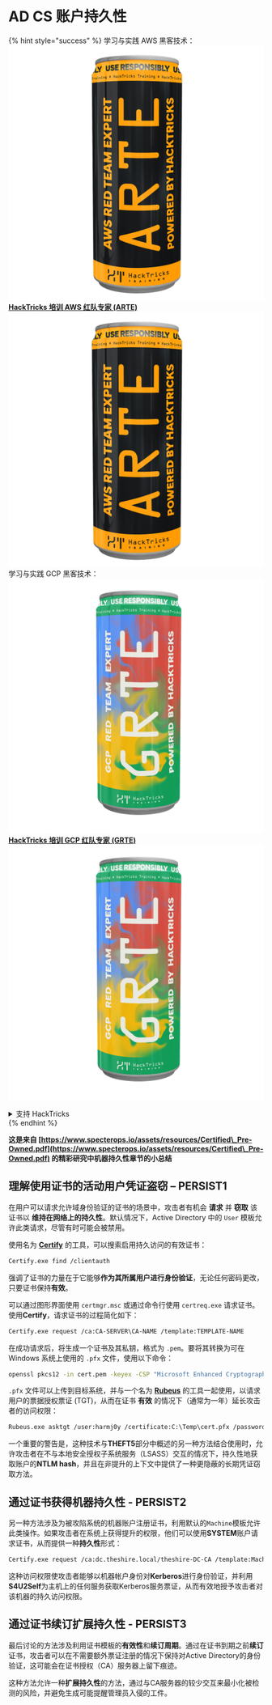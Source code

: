 # AD CS 账户持久性

{% hint style="success" %}
学习与实践 AWS 黑客技术：<img src="/.gitbook/assets/arte.png" alt="" data-size="line">[**HackTricks 培训 AWS 红队专家 (ARTE)**](https://training.hacktricks.xyz/courses/arte)<img src="/.gitbook/assets/arte.png" alt="" data-size="line">\
学习与实践 GCP 黑客技术：<img src="/.gitbook/assets/grte.png" alt="" data-size="line">[**HackTricks 培训 GCP 红队专家 (GRTE)**<img src="/.gitbook/assets/grte.png" alt="" data-size="line">](https://training.hacktricks.xyz/courses/grte)

<details>

<summary>支持 HackTricks</summary>

* 查看 [**订阅计划**](https://github.com/sponsors/carlospolop)!
* **加入** 💬 [**Discord 群组**](https://discord.gg/hRep4RUj7f) 或 [**Telegram 群组**](https://t.me/peass) 或 **关注** 我们的 **Twitter** 🐦 [**@hacktricks\_live**](https://twitter.com/hacktricks\_live)**.**
* **通过向** [**HackTricks**](https://github.com/carlospolop/hacktricks) 和 [**HackTricks Cloud**](https://github.com/carlospolop/hacktricks-cloud) GitHub 仓库提交 PR 分享黑客技巧。

</details>
{% endhint %}

**这是来自 [https://www.specterops.io/assets/resources/Certified\_Pre-Owned.pdf](https://www.specterops.io/assets/resources/Certified\_Pre-Owned.pdf) 的精彩研究中机器持久性章节的小总结**

## **理解使用证书的活动用户凭证盗窃 – PERSIST1**

在用户可以请求允许域身份验证的证书的场景中，攻击者有机会 **请求** 并 **窃取** 该证书以 **维持在网络上的持久性**。默认情况下，Active Directory 中的 `User` 模板允许此类请求，尽管有时可能会被禁用。

使用名为 [**Certify**](https://github.com/GhostPack/Certify) 的工具，可以搜索启用持久访问的有效证书：
```bash
Certify.exe find /clientauth
```
强调了证书的力量在于它能够**作为其所属用户进行身份验证**，无论任何密码更改，只要证书保持**有效**。

可以通过图形界面使用 `certmgr.msc` 或通过命令行使用 `certreq.exe` 请求证书。使用**Certify**，请求证书的过程简化如下：
```bash
Certify.exe request /ca:CA-SERVER\CA-NAME /template:TEMPLATE-NAME
```
在成功请求后，将生成一个证书及其私钥，格式为 `.pem`。要将其转换为可在 Windows 系统上使用的 `.pfx` 文件，使用以下命令：
```bash
openssl pkcs12 -in cert.pem -keyex -CSP "Microsoft Enhanced Cryptographic Provider v1.0" -export -out cert.pfx
```
`.pfx` 文件可以上传到目标系统，并与一个名为 [**Rubeus**](https://github.com/GhostPack/Rubeus) 的工具一起使用，以请求用户的票据授权票证 (TGT)，从而在证书 **有效** 的情况下（通常为一年）延长攻击者的访问权限：
```bash
Rubeus.exe asktgt /user:harmj0y /certificate:C:\Temp\cert.pfx /password:CertPass!
```
一个重要的警告是，这种技术与**THEFT5**部分中概述的另一种方法结合使用时，允许攻击者在不与本地安全授权子系统服务（LSASS）交互的情况下，持久性地获取账户的**NTLM hash**，并且在非提升的上下文中提供了一种更隐蔽的长期凭证窃取方法。

## **通过证书获得机器持久性 - PERSIST2**

另一种方法涉及为被攻陷系统的机器账户注册证书，利用默认的`Machine`模板允许此类操作。如果攻击者在系统上获得提升的权限，他们可以使用**SYSTEM**账户请求证书，从而提供一种**持久性**形式：
```bash
Certify.exe request /ca:dc.theshire.local/theshire-DC-CA /template:Machine /machine
```
这种访问权限使攻击者能够以机器帐户身份对**Kerberos**进行身份验证，并利用**S4U2Self**为主机上的任何服务获取Kerberos服务票证，从而有效地授予攻击者对该机器的持久访问权限。

## **通过证书续订扩展持久性 - PERSIST3**

最后讨论的方法涉及利用证书模板的**有效性**和**续订周期**。通过在证书到期之前**续订**证书，攻击者可以在不需要额外票证注册的情况下保持对Active Directory的身份验证，这可能会在证书授权（CA）服务器上留下痕迹。

这种方法允许一种**扩展持久性**的方法，通过与CA服务器的较少交互来最小化被检测的风险，并避免生成可能提醒管理员入侵的工件。

